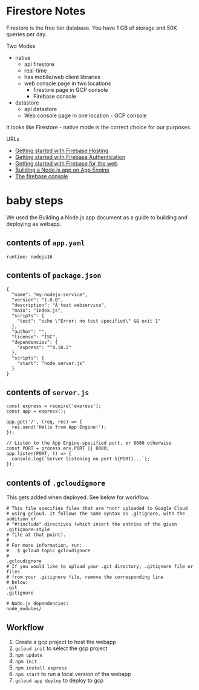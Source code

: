 # Firestore Notes

Firestore is the free tier database.  You have 1 GB of storage and 50K queries per day.


Two Modes

* native
    * api firestore
    * real-time
    * has mobile/web client libraries
    * web console page in two locations
        * firestore page in GCP console
        * Firebase console
* datastore 
    * api datastore
    * Web console page in one location - GCP console


It looks like Firestore - native mode is the correct choice for our purposes.

URLs

* [Getting started with Firebase Hosting](https://www.youtube.com/watch?v=P0x0LmiknJc)
* [Getting started with Firebase Authentication](https://www.youtube.com/watch?v=rbuSx1yEgV8&t=58s)
* [Getting started with Firebase for the web](https://www.youtube.com/watch?v=rQvOAnNvcNQ)
* [Building a Node.js app on App Engine](https://cloud.google.com/appengine/docs/standard/nodejs/building-app)
* [The firebase console](https://console.firebase.google.com/u/0/)

# baby steps

We used the Building a Node.js app document as a guide to building and deploying as webapp.

## contents of `app.yaml`

```
runtime: nodejs16

```

## contents of `package.json`

```
{
  "name": "my-nodejs-service",
  "version": "1.0.0",
  "description": "A test webservice",
  "main": "index.js",
  "scripts": {
    "test": "echo \"Error: no test specified\" && exit 1"
  },
  "author": "",
  "license": "ISC",
  "dependencies": {
    "express": "^4.18.2"
  },
  "scripts": {
    "start": "node server.js"
  }
}

```
## contents of `server.js`

```
const express = require('express');
const app = express();

app.get('/', (req, res) => {
  res.send('Hello from App Engine!');
});

// Listen to the App Engine-specified port, or 8080 otherwise
const PORT = process.env.PORT || 8080;
app.listen(PORT, () => {
  console.log(`Server listening on port ${PORT}...`);
});

```
## contents of `.gcloudignore`

This gets added when deployed. See below for workflow.

```
# This file specifies files that are *not* uploaded to Google Cloud
# using gcloud. It follows the same syntax as .gitignore, with the addition of
# "#!include" directives (which insert the entries of the given .gitignore-style
# file at that point).
#
# For more information, run:
#   $ gcloud topic gcloudignore
#
.gcloudignore
# If you would like to upload your .git directory, .gitignore file or files
# from your .gitignore file, remove the corresponding line
# below:
.git
.gitignore

# Node.js dependencies:
node_modules/

```
## Workflow

1. Create a gcp project to host the webapp
2. `gcloud init` to select the gcp project 
3. `npm update`
4. `npm init`
5. `npm install express`
6. `npm start` to run a local version of the webapp
7.  `gcloud app deploy` to deploy to gcp

```

```
